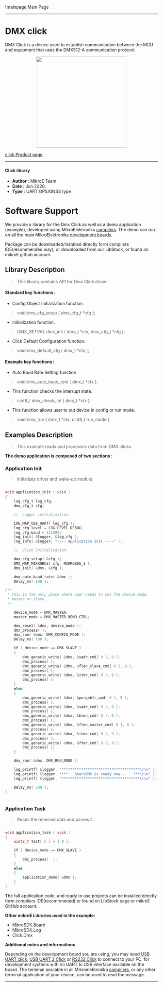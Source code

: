 \mainpage Main Page
 
---
# DMX click

DMX Click is a device used to establish communication between the MCU and equipment that uses the DMX512-A communication protocol.

<p align="center">
  <img src="@{CLICK_IMAGE_LINK}" height=300px>
</p>

[click Product page](https://www.mikroe.com/dmx-click)

---


#### Click library 

- **Author**        : MikroE Team
- **Date**          : Jun 2020.
- **Type**          : UART GPS/GNSS type


# Software Support

We provide a library for the Dmx Click 
as well as a demo application (example), developed using MikroElektronika 
[compilers](http://shop.mikroe.com/compilers). 
The demo can run on all the main MikroElektronika [development boards](http://shop.mikroe.com/development-boards).

Package can be downloaded/installed directly form compilers IDE(recommended way), or downloaded from our LibStock, or found on mikroE github account. 

## Library Description

> This library contains API for Dmx Click driver.

#### Standard key functions :

- Config Object Initialization function.
> void dmx_cfg_setup ( dmx_cfg_t *cfg ); 
 
- Initialization function.
> DMX_RETVAL dmx_init ( dmx_t *ctx, dmx_cfg_t *cfg );

- Click Default Configuration function.
> void dmx_default_cfg ( dmx_t *ctx );


#### Example key functions :

- Auto Baud Rate Setting function
> void dmx_auto_baud_rate ( dmx_t *ctx );
 
- This function checks the interrupt state.
> uint8_t dmx_check_int ( dmx_t *ctx );

- This function allows user to put device in config or run mode.
> void dmx_run ( dmx_t *ctx, uint8_t run_mode );

## Examples Description

> This example reads and processes data from DMX clicks.

**The demo application is composed of two sections :**

### Application Init 

> Initializes driver and wake-up module.

```c

void application_init ( void )
{
    log_cfg_t log_cfg;
    dmx_cfg_t cfg;

    //  Logger initialization.

    LOG_MAP_USB_UART( log_cfg );
    log_cfg.level = LOG_LEVEL_DEBUG;
    log_cfg.baud = 115200;
    log_init( &logger, &log_cfg );
    log_info( &logger, "---- Application Init ----" );

    //  Click initialization.

    dmx_cfg_setup( &cfg );
    DMX_MAP_MIKROBUS( cfg, MIKROBUS_1 );
    dmx_init( &dmx, &cfg );

    dmx_auto_baud_rate( &dmx );
    Delay_ms( 100 );

/** 
 * This is the only place where user needs to set the device mode,
 * master or slave.
 */

    device_mode = DMX_MASTER;
    master_mode = DMX_MASTER_DEMO_CTRL;

    dmx_reset( &dmx, device_mode );
    dmx_process( );
    dmx_run( &dmx, DMX_CONFIG_MODE );
    Delay_ms( 100 );

    if ( device_mode == DMX_SLAVE )
    {
        dmx_generic_write( &dmx, &sadr_cmd[ 0 ], 9 );
        dmx_process( );
        dmx_generic_write( &dmx, &flen_slave_cmd[ 0 ], 9 );
        dmx_process( );
        dmx_generic_write( &dmx, &itmr_cmd[ 0 ], 9 );
        dmx_process( );
    }
    else
    {
        dmx_generic_write( &dmx, &purgebfr_cmd[ 0 ], 9 );
        dmx_process( );
        dmx_generic_write( &dmx, &sadr_cmd[ 0 ], 9 );
        dmx_process( );
        dmx_generic_write( &dmx, &blen_cmd[ 0 ], 9 );
        dmx_process( );
        dmx_generic_write( &dmx, &flen_master_cmd[ 0 ], 9 );
        dmx_process( );
        dmx_generic_write( &dmx, &itmr_cmd[ 0 ], 9 );
        dmx_process( );
        dmx_generic_write( &dmx, &ftmr_cmd[ 0 ], 9 );
        dmx_process( );
    }

    dmx_run( &dmx, DMX_RUN_MODE );

    log_printf( &logger, "************************************\r\n" );
    log_printf( &logger, "***   SmartDMX is ready now...   ***\r\n" );
    log_printf( &logger, "************************************\r\n" );

    Delay_ms( 500 );
}
  
```

### Application Task

> Reads the received data and parses it.

```c

void application_task ( void )
{
    uint8_t test[ 6 ] = { 0 };

    if ( device_mode == DMX_SLAVE )
    {
        dmx_process(  );
    }
    else
    {
        application_demo( &dmx );
    }
}  

```

The full application code, and ready to use projects can be  installed directly form compilers IDE(recommneded) or found on LibStock page or mikroE GitHub accaunt.

**Other mikroE Libraries used in the example:** 

- MikroSDK.Board
- MikroSDK.Log
- Click.Dmx

**Additional notes and informations**

Depending on the development board you are using, you may need 
[USB UART click](http://shop.mikroe.com/usb-uart-click), 
[USB UART 2 Click](http://shop.mikroe.com/usb-uart-2-click) or 
[RS232 Click](http://shop.mikroe.com/rs232-click) to connect to your PC, for 
development systems with no UART to USB interface available on the board. The 
terminal available in all Mikroelektronika 
[compilers](http://shop.mikroe.com/compilers), or any other terminal application 
of your choice, can be used to read the message.



---

